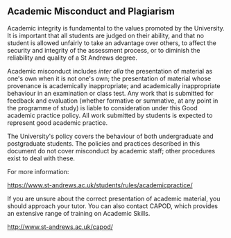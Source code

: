 ## Academic Misconduct and Plagiarism

Academic integrity is fundamental to the values promoted by the University. It is important that all students are judged on their ability, and that no student is allowed unfairly to take an advantage over others, to affect the security and integrity of the assessment process, or to diminish the reliability and quality of a St Andrews degree.

Academic misconduct includes *inter alia* the presentation of material as one's own when it is not one's own; the presentation of material whose provenance is academically inappropriate; and academically inappropriate behaviour in an examination or class test. Any work that is submitted for feedback and evaluation (whether formative or summative, at any point in the programme of study) is liable to consideration under this Good academic practice policy. All work submitted by students is expected to represent good academic practice.

The University's policy covers the behaviour of both undergraduate and postgraduate students. The policies and practices described in this document do not cover misconduct by academic staff; other procedures exist to deal with these.

For more information: 

https://www.st-andrews.ac.uk/students/rules/academicpractice/

If you are unsure about the correct presentation of academic material, you should approach your tutor. You can also contact CAPOD, which provides an extensive range of training on Academic Skills.

http://www.st-andrews.ac.uk/capod/
